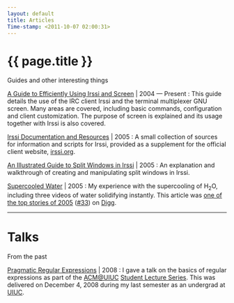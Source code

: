 ```yaml
---
layout: default
title: Articles
Time-stamp: <2011-10-07 02:00:31>
---
```


# {{ page.title }}

<div class="subtitle meta">Guides and other interesting things</div>

[A Guide to Efficiently Using Irssi and Screen](/articles/irssi) <span class="meta">| 2004 &mdash; Present</span>
: This guide details the use of the IRC client Irssi and the terminal
  multiplexer GNU screen. Many areas are covered, including basic commands,
  configuration and client customization. The purpose of screen is explained
  and its usage together with Irssi is also covered.

[Irssi Documentation and Resources](/articles/irssidoc) <span class="meta">| 2005</span>
: A small collection of sources for information and scripts for Irssi, provided
  as a supplement for the official client website,
  [irssi.org](http://irssi.org).

[An Illustrated Guide to Split Windows in Irssi](/articles/irssisplit) <span class="meta">| 2005</span>
: An explanation and walkthrough of creating and manipulating split windows in
  Irssi.

[Supercooled Water](/articles/supercooling) <span class="meta">| 2005</span>
: My experience with the supercooling of H<sub>2</sub>O, including three videos
  of water solidifying instantly. This article was
  [one of the top stories of 2005](http://digg.com/general_sciences/Supercooled_Water:_watch_as_bottled_water_turns_into_ice_in_seconds)
  ([#33](http://diggtop100.blogspot.com)) on [Digg](http://digg.com).

---

# Talks

<div class="subtitle meta">From the past</div>

[Pragmatic Regular Expressions](http://www.acm.uiuc.edu/sls/fa2008.shtml) <span class="meta">| 2008</span>
: I gave a talk on the basics of regular expressions as part of the
  [ACM@UIUC](http://www.acm.uiuc.edu)
  [Student Lecture Series](http://www.acm.uiuc.edu/sls).  This was delivered on
  December 4, 2008 during my last semester as an undergrad at
  [UIUC](http://www.uiuc.edu).


